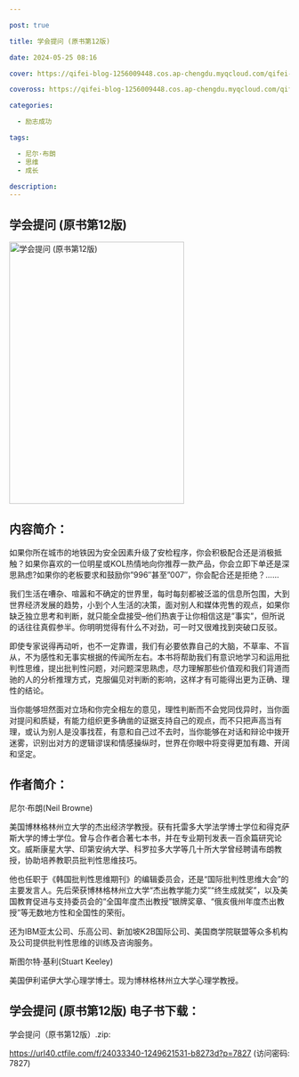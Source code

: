 ```yaml
---

post: true

title: 学会提问 (原书第12版)

date: 2024-05-25 08:16

cover: https://qifei-blog-1256009448.cos.ap-chengdu.myqcloud.com/qifei-blog/661a256468eb9357131852ee.jpg

coveross: https://qifei-blog-1256009448.cos.ap-chengdu.myqcloud.com/qifei-blog/661a256468eb9357131852ee.jpg

categories:

  - 励志成功

tags:

  - 尼尔·布朗
  - 思维
  - 成长

description:
---
```


## 学会提问 (原书第12版)
<img alt="学会提问 (原书第12版) " class="aligncenter loading" data-was-processed="true" decoding="async" fetchpriority="high" height="471" src="https://qifei-blog-1256009448.cos.ap-chengdu.myqcloud.com/qifei-blog/661a256468eb9357131852ee.jpg " style="cursor: zoom-in;" width="314"/>

## 内容简介：

如果你所在城市的地铁因为安全因素升级了安检程序，你会积极配合还是消极抵触？如果你喜欢的一位明星或KOL热情地向你推荐一款产品，你会立即下单还是深思熟虑?如果你的老板要求和鼓励你”996″甚至”007″，你会配合还是拒绝？……

我们生活在嘈杂、喧嚣和不确定的世界里，每时每刻都被泛滥的信息所包围，大到世界经济发展的趋势，小到个人生活的决策，面对别人和媒体兜售的观点，如果你缺乏独立思考和判断，就只能全盘接受–他们热衷于让你相信这是”事实”，但所说的话往往真假参半。你明明觉得有什么不对劲，可一时又很难找到突破口反驳。

即使专家说得再动听，也不一定靠谱，我们有必要依靠自己的大脑，不草率、不盲从，不为感性和无事实根据的传闻所左右。本书将帮助我们有意识地学习和运用批判性思维，提出批判性问题，对问题深思熟虑，尽力理解那些价值观和我们背道而驰的人的分析推理方式，克服偏见对判断的影响，这样才有可能得出更为正确、理性的结论。

当你能够坦然面对立场和你完全相左的意见，理性判断而不会党同伐异时，当你面对提问和质疑，有能力组织更多确凿的证据支持自己的观点，而不只把声高当有理，或认为别人是没事找茬，有意和自己过不去时，当你能够在对话和辩论中拨开迷雾，识别出对方的逻辑谬误和情感操纵时，世界在你眼中将变得更加有趣、开阔和坚定。

## 作者简介：

尼尔·布朗(Neil Browne)

美国博林格林州立大学的杰出经济学教授。获有托雷多大学法学博士学位和得克萨斯大学的博士学位。曾与合作者合著七本书，并在专业期刊发表一百余篇研究论文。威斯康星大学、印第安纳大学、科罗拉多大学等几十所大学曾经聘请布朗教授，协助培养教职员批判性思维技巧。

他也任职于《韩国批判性思维期刊》的编辑委员会，还是“国际批判性思维大会”的主要发言人。先后荣获博林格林州立大学“杰出教学能力奖”“终生成就奖”，以及美国教育促进与支持委员会的“全国年度杰出教授”银牌奖章、“俄亥俄州年度杰出教授”等无数地方性和全国性的荣衔。

还为IBM亚太公司、乐高公司、新加坡K2B国际公司、美国商学院联盟等众多机构及公司提供批判性思维的训练及咨询服务。

斯图尔特·基利(Stuart Keeley)

美国伊利诺伊大学心理学博士。现为博林格林州立大学心理学教授。

## 学会提问 (原书第12版) 电子书下载：
学会提问（原书第12版）.zip: 

https://url40.ctfile.com/f/24033340-1249621531-b8273d?p=7827 (访问密码: 7827)
